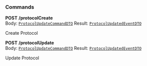 

### Commands

  
<article>

**POST** **/protocolCreate** <br/> Body:  [`ProtocolUpdateCommandDTO`](#api) Result: [`ProtocolUpdatedEventDTO`](#api) <br/> 

Create Protocol

</article>
<article>

**POST** **/protocolUpdate** <br/> Body:  [`ProtocolUpdateCommandDTO`](#api) Result: [`ProtocolUpdatedEventDTO`](#api) <br/> 

Update Protocol

</article>

